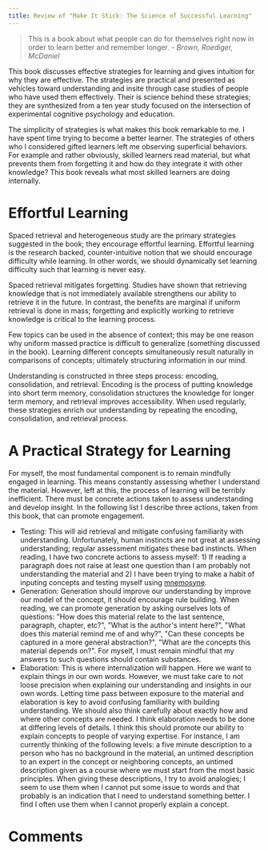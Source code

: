 ```yaml
---
title: Review of "Make It Stick: The Science of Successful Learning"
--- 
```


> This is a book about what people can do for themselves right now in
order to learn better and remember longer. - *Brown, Roediger,
McDaniel*

This book discusses effective strategies for learning and gives
intuition for why they are effective.  The strategies are practical
and presented as vehicles toward understanding and insite through case
studies of people who have used them effectively.  Their is science
behind these strategies; they are synthesized from a ten year study
focused on the intersection of experimental cognitive psychology and
education.

The simplicity of strategies is what makes this book remarkable to me.
I have spent time trying to become a better learner.  The strategies
of others who I considered gifted learners left me observing
superficial behaviors.  For example and rather obviously, skilled
learners read material, but what prevents them from forgetting it and
how do they integrate it with other knowledge?  This book reveals what
most skilled learners are doing internally.

# Effortful Learning

Spaced retrieval and heterogeneous study are the primary strategies
suggested in the book; they encourage effortful learning.  Effortful
learning is the research backed, counter-intuitive notion that we
should encourage difficulty while learning.  In other words, we should
dynamically set learning difficulty such that learning is never easy.

Spaced retrieval mitigates forgetting.  Studies have shown that
retrieving knowledge that is not immediately available strengthens our
ability to retrieve it in the future.  In contrast, the benefits are
marginal if uniform retrieval  is done in mass; forgetting and
explicitly working to retrieve knowledge is critical to the learning
process.

Few topics can be used in the absence of context; this may be one
reason why uniform massed practice is difficult to generalize
(something discussed in the book).  Learning different concepts
simultaneously result naturally in comparisons of concepts;
ultimately structuring information in our mind.

Understanding is constructed in three steps process: encoding,
consolidation, and retrieval.  Encoding is the process of putting
knowledge into short term memory, consolidation structures the
knowledge for longer term memory, and retrieval improves
accessibility.  When used regularly, these strategies enrich our
understanding by repeating the encoding, consolidation, and retrieval
process.

# A Practical Strategy for Learning

For myself, the most fundamental component is to remain mindfully
engaged in learning. This means constantly assessing whether I
understand the material. However, left at this, the process of
learning will be terribly inefficient. There must be concrete actions
taken to assess understanding and develop insight. In the following
list I describe three actions, taken from this book, that can promote
engagement.

- Testing: This will aid retrieval and mitigate confusing familiarity
  with understanding. Unfortunately, human instincts are not great at
  assessing understanding; regular assessment mitigates these bad
  instincts. When reading, I have two concrete actions to assess
  myself: 1) If reading a paragraph does not raise at least one
  question than I am probably not understanding the material and 2) I
  have been trying to make a habit of inputing concepts and testing
  myself using [mnemosyne](http://mnemosyne-proj.org/).
- Generation: Generation should improve our understanding by improve
  our model of the concept, it should encourage rule building. When
  reading, we can promote generation by asking ourselves lots of
  questions: "How does this material relate to the last sentence,
  paragraph, chapter, etc?", "What is the author's intent here?",
  "What does this material remind me of and why?", "Can these concepts
  be captured in a more general abstraction?", "What are the concepts
  this material depends on?". For myself, I must remain mindful that
  my answers to such questions should contain substances.
- Elaboration: This is where internalization will happen. Here we want
  to explain things in our own words. However, we must take care to
  not loose precision when explaining our understanding and insights
  in our own words. Letting time pass between exposure to the material
  and elaboration is key to avoid confusing familiarity with building
  understanding. We should also think carefully about exactly how and
  where other concepts are needed. I think elaboration needs to be
  done at differing levels of details. I think this should promote our
  ability to explain concepts to people of varying expertise. For
  instance, I am currently thinking of the following levels: a five
  minute description to a person who has no background in the
  material, an untimed description to an expert in the concept or
  neighboring concepts, an untimed description given as a course where
  we must start from the most basic principles. When giving these
  descriptions, I try to avoid analogies; I seem to use them when I
  cannot put some issue to words and that probably is an indication
  that I need to understand something better. I find I often use them
  when I cannot properly explain a concept.

# Comments
<div id="disqus_thread"></div>
<script type="text/javascript">
    /* * * CONFIGURATION VARIABLES: EDIT BEFORE PASTING INTO YOUR WEBPAGE * * */
    var disqus_shortname = 'chaosape'; // Required - Replace example with your forum shortname

    /* * * DON'T EDIT BELOW THIS LINE * * */
    (function() {
        var dsq = document.createElement('script'); dsq.type = 'text/javascript'; dsq.async = true;
        dsq.src = '//' + disqus_shortname + '.disqus.com/embed.js';
        (document.getElementsByTagName('head')[0] || document.getElementsByTagName('body')[0]).appendChild(dsq);
    })();
</script>

